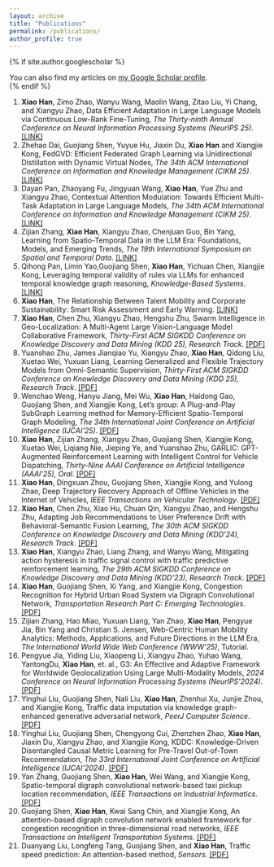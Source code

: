 ```yaml
---
layout: archive
title: "Publications"
permalink: /publications/
author_profile: true
---
```


{% if site.author.googlescholar %}
  <div class="wordwrap">You can also find my articles on <a href="{{site.author.googlescholar}}">my Google Scholar profile</a>.</div>
{% endif %}

<!--
{% include base_path %}

{% for post in site.publications reversed %}
  {% include archive-single.html %}
{% endfor %}
-->

<ol>
  <li>
     <Strong>Xiao Han</Strong>, Zimo Zhao, Wanyu Wang, Maolin Wang, Zitao Liu, Yi Chang, and Xiangyu Zhao,
     Data Efficient Adaptation in Large Language Models via Continuous Low-Rank Fine-Tuning,
    <em>The Thirty-ninth Annual Conference on Neural Information Processing Systems (NeurIPS 25)</em>.
    <a target="_blank" rel="noopener" href="https://">[LINK]</a>
  </li>  
  <li>
    Zhehao Dai, Guojiang Shen, Yuyue Hu, Jiaxin Du, <Strong>Xiao Han</Strong> and Xiangjie Kong,
     FedGVD: Efficient Federated Graph Learning via Unidirectional Distillation with Dynamic Virtual Nodes,
    <em>The 34th ACM International Conference on Information and Knowledge Management (CIKM 25)</em>.
    <a target="_blank" rel="noopener" href="https://">[LINK]</a>
  </li>  
  <li>
    Dayan Pan, Zhaoyang Fu, Jingyuan Wang, <Strong>Xiao Han</Strong>, Yue Zhu and Xiangyu Zhao,
     Contextual Attention Modulation: Towards Efficient Multi-Task Adaptation in Large Language Models,
    <em>The 34th ACM International Conference on Information and Knowledge Management (CIKM 25)</em>.
    <a target="_blank" rel="noopener" href="https://">[LINK]</a>
  </li>  
  <li>
   Zijian Zhang, <Strong>Xiao Han</Strong>, Xiangyu Zhao, Chenjuan Guo, Bin Yang,
     Learning from Spatio-Temporal Data in the LLM Era: Foundations, Models, and Emerging Trends,
    <em>The 19th International Symposium on Spatial and Temporal Data</em>.
    <a target="_blank" rel="noopener" href="https://">[LINK]</a>
  </li>  
  <li>
    Qihong Pan, Limin Yao,Guojiang Shen, <Strong>Xiao Han</Strong>, Yichuan Chen, Xiangjie Kong,
     Leveraging temporal validity of rules via LLMs for enhanced temporal knowledge graph reasoning,
    <em>Knowledge-Based Systems</em>.
    <a target="_blank" rel="noopener" href="https://">[LINK]</a>
  </li> 
   <li>
    <Strong>Xiao Han</Strong>,
     The Relationship Between Talent Mobility and Corporate Sustainability: Smart Risk Assessment and Early Warning.
    <a target="_blank" rel="noopener" href="https://hkaift.com/the-relationship-between-talent-mobility-and-corporate-sustainability-smart-risk-assessment-and-early-warning/">[LINK]</a>
  </li>  
   <li>
    <Strong>Xiao Han</Strong>, Chen Zhu, Xiangyu Zhao, Hengshu Zhu,
     Swarm Intelligence in Geo-Localization: A Multi-Agent Large Vision-Language Model Collaborative Framework,
    <em>Thirty-First ACM SIGKDD Conference on Knowledge Discovery and Data Mining (KDD 25), Research Track</em>.
    <a target="_blank" rel="noopener" href="https://dl.acm.org/doi/10.1145/3711896.3737141">[PDF]</a>
  </li>
  
   <li>
    Yuanshao Zhu, James Jianqiao Yu, Xiangyu Zhao, <Strong>Xiao Han</Strong>, Qidong Liu, Xuetao Wei, Yuxuan Liang,
     Learning Generalized and Flexible Trajectory Models from Omni-Semantic Supervision,
    <em>Thirty-First ACM SIGKDD Conference on Knowledge Discovery and Data Mining (KDD 25), Research Track</em>.
    <a target="_blank" rel="noopener" href="https://dl.acm.org/doi/10.1145/3711896.3737019">[PDF]</a>
  </li>  
  <li>
    Wenchao Weng, Hanyu Jiang, Mei Wu, <Strong>Xiao Han</Strong>, Haidong Gao, Guojiang Shen, and Xiangjie Kong,
    Let’s group: A Plug-and-Play SubGraph Learning method for Memory-Efficient Spatio-Temporal Graph Modeling,
    <em>The 34th International Joint Conference on Artificial Intelligence (IJCAI'25)</em>.
    <a target="_blank" rel="noopener" href="">[PDF]</a>
  </li>
  <li>
    <Strong>Xiao Han</Strong>, Zijian Zhang, Xiangyu Zhao, Guojiang Shen, Xiangjie Kong, Xuetao Wei, Liqiang Nie, Jieping Ye, and Yuanshao Zhu,
    GARLIC: GPT-Augmented Reinforcement Learning with Intelligent Control for Vehicle Dispatching,
    <em>Thirty-Nine AAAI Conference on Artificial Intelligence (AAAI'25), Oral</em>.
    <a target="_blank" rel="noopener" href="https://arxiv.org/abs/2408.10286">[PDF]</a>
  </li>
  <li>
    <Strong>Xiao Han</Strong>, Dingxuan Zhou, Guojiang Shen, Xiangjie Kong, and Yulong Zhao,
    Deep Trajectory Recovery Approach of Offline Vehicles in the Internet of Vehicles,
    <em>IEEE Transactions on Vehicular Technology</em>.
    <a target="_blank" rel="noopener" href="https://ieeexplore.ieee.org/document/10586793">[PDF]</a>
  </li>
  <li>
    <Strong>Xiao Han</Strong>, Chen Zhu, Xiao Hu, Chuan Qin, Xiangyu Zhao, and Hengshu Zhu,
    Adapting Job Recommendations to User Preference Drift with Behavioral-Semantic Fusion Learning,
    <em>The 30th ACM SIGKDD Conference on Knowledge Discovery and Data Mining (KDD'24), Research Track</em>.
    <a target="_blank" rel="noopener" href="https://arxiv.org/pdf/2407.00082">[PDF]</a>
  </li>
  <li>
    <Strong>Xiao Han</Strong>, Xiangyu Zhao, Liang Zhang, and Wanyu Wang,
    Mitigating action hysteresis in traffic signal control with traffic predictive reinforcement learning,
    <em>The 29th ACM SIGKDD Conference on Knowledge Discovery and Data Mining (KDD'23), Research Track</em>.
    <a target="_blank" rel="noopener" href="https://dl.acm.org/doi/abs/10.1145/3580305.3599528">[PDF]</a>
  </li>
  <li>
    <Strong>Xiao Han</Strong>, Guojiang Shen, Xi Yang, and Xiangjie Kong,
    Congestion Recognition for Hybrid Urban Road System via Digraph Convolutional Network,
    <em>Transportation Research Part C: Emerging Technologies</em>.
    <a target="_blank" rel="noopener" href="https://www.researchgate.net/profile/Xiangjie-Kong-2/publication/347696366_Congestion_recognition_for_hybrid_urban_road_systems_via_digraph_convolutional_network/links/617cef433c987366c30419d2/Congestion-recognition-for-hybrid-urban-road-systems-via-digraph-convolutional-network.pdf">[PDF]</a>
  </li>
  <li>
    Zijian Zhang, Hao Miao, Yuxuan Liang, Yan Zhao, <Strong>Xiao Han</Strong>, Pengyue Jia, Bin Yang and Christian S. Jensen,
    Web-Centric Human Mobility Analytics: Methods, Applications, and Future Directions in the LLM Era,
    <em>The International World Wide Web Conference (WWW'25)</em>, Tutorial.
  </li>
  <li>
    Pengyue Jia, Yiding Liu, Xiaopeng Li, Xiangyu Zhao, Yuhao Wang, YantongDu, <Strong>Xiao Han</Strong>, et. al.,
G3: An Effective and Adaptive Framework for Worldwide Geolocalization Using Large Multi-Modality Models,
    <em>2024 Conference on Neural Information Processing Systems (NeurIPS'2024)</em>.
    <a target="_blank" rel="noopener" href="https://arxiv.org/abs/2405.14702">[PDF]</a>
  </li>
  <li>
    Yinghui Liu, Guojiang Shen, Nali Liu, <Strong>Xiao Han</Strong>, Zhenhui Xu, Junjie Zhou, and Xiangjie Kong,
    Traffic data imputation via knowledge graph-enhanced generative adversarial network,
    <em>PeerJ Computer Science</em>.
    <a target="_blank" rel="noopener" href="https://peerj.com/articles/cs-2408/">[PDF]</a>
  </li>
  <li>
    Yinghui Liu, Guojiang Shen, Chengyong Cui, Zhenzhen Zhao, <Strong>Xiao Han</Strong>, Jiaxin Du, Xiangyu Zhao, and Xiangjie Kong,
    KDDC: Knowledge-Driven Disentangled Causal Metric Learning for Pre-Travel Out-of-Town Recommendation,
    <em>The 33rd International Joint Conference on Artificial Intelligence (IJCAI'2024)</em>.
    <a target="_blank" rel="noopener" href="https://www.ijcai.org/proceedings/2024/244">[PDF]</a>
  </li>
  <li>
    Yan Zhang, Guojiang Shen, <Strong>Xiao Han</Strong>, Wei Wang, and Xiangjie Kong,
    Spatio-temporal digraph convolutional network-based taxi pickup location recommendation,
    <em>IEEE Transactions on Industrial Informatics</em>.
    <a target="_blank" rel="noopener" href="https://ieeexplore.ieee.org/document/9793719">[PDF]</a>
  </li>
  <li>
    Guojiang Shen, <Strong>Xiao Han</Strong>, Kwai Sang Chin, and Xiangjie Kong,
    An attention-based digraph convolution network enabled framework for congestion recognition in three-dimensional road networks,
    <em>IEEE Transactions on Intelligent Transportation Systems</em>.
    <a target="_blank" rel="noopener" href="https://ieeexplore.ieee.org/document/9626455">[PDF]</a>
  </li>
  <li>
    Duanyang Liu, Longfeng Tang, Guojiang Shen, and <Strong>Xiao Han</Strong>,
    Traffic speed prediction: An attention-based method,
    <em>Sensors</em>.
    <a target="_blank" rel="noopener" href="https://www.mdpi.com/1424-8220/19/18/3836">[PDF]</a>
  </li>
</ol>
